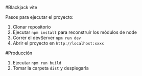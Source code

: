 #Blackjack vite

Pasos para ejecutar el proyecto:

1. Clonar repositorio
2. Ejecutar ```npm install``` para reconstruir los módulos de node
3. Correr el devServer ```npm run dev``` 
4. Abrir el proyecto en ```http://localhost:xxxx``` 

#Producción

1. Ejecutar ```npm run build```
2. Tomar la carpeta ```dist``` y desplegarla 